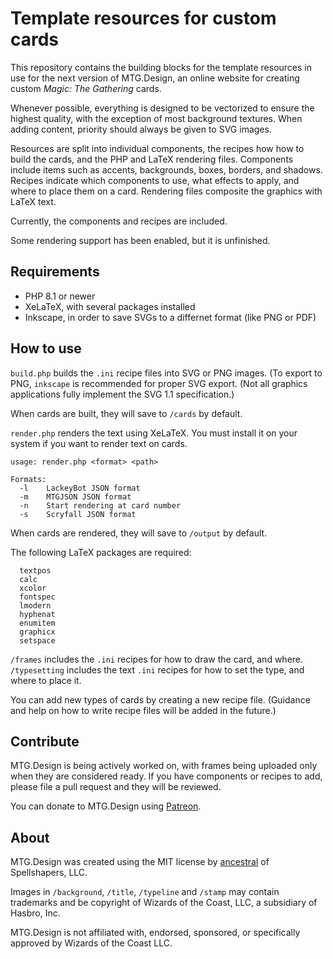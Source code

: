 # Template resources for custom cards
This repository contains the building blocks for the template resources in use for the next version of MTG.Design, an online website for creating custom *Magic: The Gathering* cards.

Whenever possible, everything is designed to be vectorized to ensure the highest quality, with the exception of most background textures. When adding content, priority should always be given to SVG images.

Resources are split into individual components, the recipes how how to build the cards, and the PHP and LaTeX rendering files. Components include items such as accents, backgrounds, boxes, borders, and shadows. Recipes indicate which components to use, what effects to apply, and where to place them on a card. Rendering files composite the graphics with LaTeX text.

Currently, the components and recipes are included.

Some rendering support has been enabled, but it is unfinished.

## Requirements
* PHP 8.1 or newer
* XeLaTeX, with several packages installed
* Inkscape, in order to save SVGs to a differnet format (like PNG or PDF)

## How to use
`build.php` builds the `.ini` recipe files into SVG or PNG images. (To export to PNG, `inkscape` is recommended for proper SVG export. (Not all graphics applications fully implement the SVG 1.1 specification.)

When cards are built, they will save to `/cards` by default.

`render.php` renders the text using XeLaTeX. You must install it on your system if you want to render text on cards.

```
usage: render.php <format> <path>

Formats:
  -l	LackeyBot JSON format
  -m	MTGJSON JSON format
  -n	Start rendering at card number
  -s	Scryfall JSON format
```

When cards are rendered, they will save to `/output` by default.

The following LaTeX packages are required:

```
  textpos
  calc
  xcolor
  fontspec
  lmodern
  hyphenat
  enumitem
  graphicx
  setspace
```

`/frames` includes the `.ini` recipes for how to draw the card, and where.
`/typesetting` includes the text `.ini` recipes for how to set the type, and where to place it.

You can add new types of cards by creating a new recipe file. (Guidance and help on how to write recipe files will be added in the future.)

## Contribute
MTG.Design is being actively worked on, with frames being uploaded only when they are considered ready. If you have components or recipes to add, please file a pull request and they will be reviewed.

You can donate to MTG.Design using [Patreon](https://www.patreon.com/mtgdotdesign).

## About
MTG.Design was created using the MIT license by [ancestral](https://github.com/ancestral) of Spellshapers, LLC.

Images in `/background`, `/title`, `/typeline` and `/stamp` may contain trademarks and be copyright of Wizards of the Coast, LLC, a subsidiary of Hasbro, Inc.

MTG.Design is not affiliated with, endorsed, sponsored, or specifically approved by Wizards of the Coast LLC.
